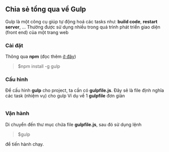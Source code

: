 ## Chia sẻ tổng qua về Gulp

Gulp là một công cụ giúp tự động hoá các tasks như: **build code**, **restart server**, ... Thường được sử dụng nhiều trong quá trình phát triển giao diện (front end) của một trang web

### Cài đặt

Thông qua **npm** (đọc thêm [ở đây]())

> $npm install -g gulp

### Cấu hình

Để cấu hình **gulp** cho project, ta cần có **gulpfile.js**. Đây sẽ là file định nghĩa các task (nhiệm vụ) cho gulp
Ví dụ về 1 **gulpfile** đơn giản
```
```

### Vận hành

Di chuyển đến thư mục chứa file **gulpfile.js**, sau đó sử dụng lệnh

> $gulp

để tiến hành chạy.